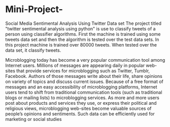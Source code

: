 # Mini-Project-
Social Media Sentimental Analysis Using Twitter Data set
The project titled "twitter sentimental analysis using python" is use to classify tweets of a person using classifier algorithms. First the machine is trained using some tweets data set and then the algorithm is tested over the test data sets. In this project machine is trained over 80000 tweets. When tested over the data set, it classify tweets.

Microblogging today has become a very popular communication tool among Internet users. Millions of messages are appearing daily in popular web-sites that provide services for microblogging such as Twitter, Tumblr, Facebook. Authors of those messages write about their life, share opinions on variety of topics and discuss current issues. Because of a free format of messages and an easy accessibility of microblogging platforms, Internet users tend to shift from traditional communication tools (such as traditional blogs or mailing lists) to microblogging services. As more and more users post about products and services they use, or express their political and religious views, microblogging web-sites become valuable sources of people’s opinions and sentiments. Such data can be efficiently used for marketing or social studies
